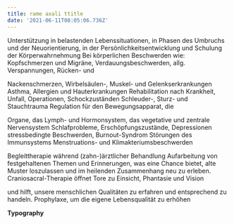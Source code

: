 ```yaml
---
title: rame axali ttitle
date: '2021-06-11T08:05:06.736Z'
---
```

Unterstützung in belastenden Lebenssituationen, in Phasen des Umbruchs und der Neuorientierung, in der Persönlichkeitsentwicklung und Schulung der Körperwahrnehmung Bei körperlichen Beschwerden wie: Kopfschmerzen und Migräne, Verdauungsbeschwerden, allg. Verspannungen, Rücken- und 

Nackenschmerzen, Wirbelsäulen-, Muskel- und Gelenkserkrankungen Asthma, Allergien und Hauterkrankungen Rehabilitation nach Krankheit, Unfall, Operationen, Schockzuständen Schleuder-, Sturz- und Stauchtrauma Regulation für den Bewegungsapparat, die 

Organe, das Lymph- und Hormonsystem, das vegetative und zentrale Nervensystem Schlafprobleme, Erschöpfungszustände, Depressionen stressbedingte Beschwerden, Burnout-Syndrom Störungen des Immunsystems Menstruations- und Klimakteriumsbeschwerden 

Begleittherapie während (zahn-)ärztlicher Behandlung Aufarbeitung von festgehaltenen Themen und Erinnerungen, was eine Chance bietet, alte Muster loszulassen und im heilenden Zusammenhang neu zu erleben. Craniosacral-Therapie öffnet Tore zu Einsicht, Phantasie und Vision 

und hilft, unsere menschlichen Qualitäten zu erfahren und entsprechend zu handeln. Prophylaxe, um die eigene Lebensqualität zu erhöhen

**Typography**